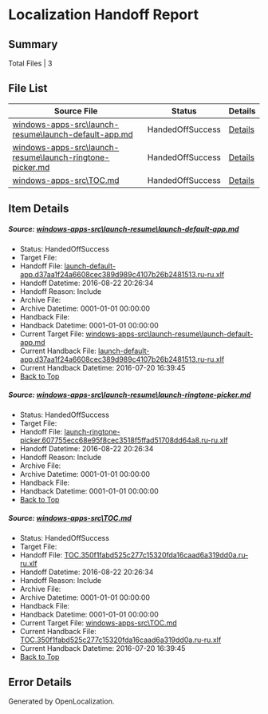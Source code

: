# <a name='report-top'></a> Localization Handoff Report

## Summary
 Total Files | 3

## File List
 Source File | Status | Details 
 ----------- | ------ | ------- 
 [windows-apps-src\launch-resume\launch-default-app.md](https://github.com/Microsoft/windows-apps/blob/e0ba851c2329b9fef29df8d506a8cbb821b55562/windows-apps-src/launch-resume/launch-default-app.md) | HandedOffSuccess | [Details](#89ffba6a1d4eb2838d591a60ba61e7ffad1e61224394)
 [windows-apps-src\launch-resume\launch-ringtone-picker.md](https://github.com/Microsoft/windows-apps/blob/7288927e1230cc96966e2616c1b0430f0057dd16/windows-apps-src/launch-resume/launch-ringtone-picker.md) | HandedOffSuccess | [Details](#4b7bbc5016af4506fbcc465227059b963c4c0b964397)
 [windows-apps-src\TOC.md](https://github.com/Microsoft/windows-apps/blob/b4138dc065b7b59a4d51fec279b3e4f590ffb8a2/windows-apps-src/TOC.md) | HandedOffSuccess | [Details](#bcba6f31e0f5ef25f7fb7ba85f0d388b5960925c7936)

## Item Details
##### <a name='89ffba6a1d4eb2838d591a60ba61e7ffad1e61224394'></a> Source: [windows-apps-src\launch-resume\launch-default-app.md](https://github.com/Microsoft/windows-apps/blob/e0ba851c2329b9fef29df8d506a8cbb821b55562/windows-apps-src/launch-resume/launch-default-app.md)
* Status: HandedOffSuccess
* Target File: 
* Handoff File: [launch-default-app.d37aa1f24a6608cec389d989c4107b26b2481513.ru-ru.xlf](https://github.com/Microsoft/WDG.handoff/blob/a416de3980b69a400b5514de7ff51579cfd3c141/ol-handoff/Microsoft/windows-apps.ru-ru/master/launch-default-app.d37aa1f24a6608cec389d989c4107b26b2481513.ru-ru.xlf)
* Handoff Datetime: 2016-08-22 20:26:34
* Handoff Reason: Include
* Archive File: 
* Archive Datetime: 0001-01-01 00:00:00
* Handback File: 
* Handback Datetime: 0001-01-01 00:00:00
* Current Target File: [windows-apps-src\launch-resume\launch-default-app.md](https://github.com/Microsoft/windows-apps.ru-ru/blob/34a9aa0ec25917104b15042b1c4a956abe9c8ca4/windows-apps-src/launch-resume/launch-default-app.md)
* Current Handback File: [launch-default-app.d37aa1f24a6608cec389d989c4107b26b2481513.ru-ru.xlf](https://github.com/Microsoft/WDG.handback/blob/34f8c55e7da1172ae438666ddec75c2a14fc2151/ol-handback/Microsoft/windows-apps.ru-ru/master/launch-default-app.d37aa1f24a6608cec389d989c4107b26b2481513.ru-ru.xlf)
* Current Handback Datetime: 2016-07-20 16:39:45
* [Back to Top](#report-top)

##### <a name='4b7bbc5016af4506fbcc465227059b963c4c0b964397'></a> Source: [windows-apps-src\launch-resume\launch-ringtone-picker.md](https://github.com/Microsoft/windows-apps/blob/7288927e1230cc96966e2616c1b0430f0057dd16/windows-apps-src/launch-resume/launch-ringtone-picker.md)
* Status: HandedOffSuccess
* Target File: 
* Handoff File: [launch-ringtone-picker.607755ecc68e95f8cec3518f5ffad51708dd64a8.ru-ru.xlf](https://github.com/Microsoft/WDG.handoff/blob/a416de3980b69a400b5514de7ff51579cfd3c141/ol-handoff/Microsoft/windows-apps.ru-ru/master/launch-ringtone-picker.607755ecc68e95f8cec3518f5ffad51708dd64a8.ru-ru.xlf)
* Handoff Datetime: 2016-08-22 20:26:34
* Handoff Reason: Include
* Archive File: 
* Archive Datetime: 0001-01-01 00:00:00
* Handback File: 
* Handback Datetime: 0001-01-01 00:00:00
* [Back to Top](#report-top)

##### <a name='bcba6f31e0f5ef25f7fb7ba85f0d388b5960925c7936'></a> Source: [windows-apps-src\TOC.md](https://github.com/Microsoft/windows-apps/blob/b4138dc065b7b59a4d51fec279b3e4f590ffb8a2/windows-apps-src/TOC.md)
* Status: HandedOffSuccess
* Target File: 
* Handoff File: [TOC.350f1fabd525c277c15320fda16caad6a319dd0a.ru-ru.xlf](https://github.com/Microsoft/WDG.handoff/blob/a416de3980b69a400b5514de7ff51579cfd3c141/ol-handoff/Microsoft/windows-apps.ru-ru/master/TOC.350f1fabd525c277c15320fda16caad6a319dd0a.ru-ru.xlf)
* Handoff Datetime: 2016-08-22 20:26:34
* Handoff Reason: Include
* Archive File: 
* Archive Datetime: 0001-01-01 00:00:00
* Handback File: 
* Handback Datetime: 0001-01-01 00:00:00
* Current Target File: [windows-apps-src\TOC.md](https://github.com/Microsoft/windows-apps.ru-ru/blob/34a9aa0ec25917104b15042b1c4a956abe9c8ca4/windows-apps-src/TOC.md)
* Current Handback File: [TOC.350f1fabd525c277c15320fda16caad6a319dd0a.ru-ru.xlf](https://github.com/Microsoft/WDG.handback/blob/34f8c55e7da1172ae438666ddec75c2a14fc2151/ol-handback/Microsoft/windows-apps.ru-ru/master/TOC.350f1fabd525c277c15320fda16caad6a319dd0a.ru-ru.xlf)
* Current Handback Datetime: 2016-07-20 16:39:45
* [Back to Top](#report-top)


## Error Details

Generated by OpenLocalization.
